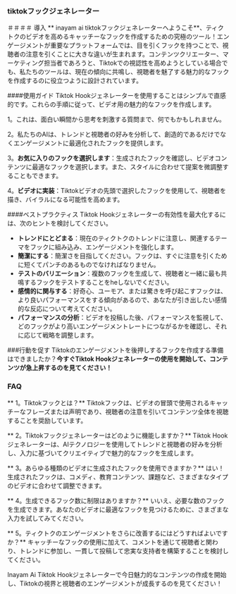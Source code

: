 ### tiktokフックジェネレーター

＃＃＃＃ 導入
** inayam ai tiktokフックジェネレーターへようこそ**、ティクトクのビデオを高めるキャッチーなフックを作成するための究極のツール！エンゲージメントが重要なプラットフォームでは、目を引くフックを持つことで、視聴者の注意を引くことに大きな違いが生まれます。コンテンツクリエーター、マーケティング担当者であろうと、Tiktokでの視認性を高めようとしている場合でも、私たちのツールは、現在の傾向に共鳴し、視聴者を魅了する魅力的なフックを作成するのに役立つように設計されています。

####使用ガイド
Tiktok Hookジェネレーターを使用することはシンプルで直感的です。これらの手順に従って、ビデオ用の魅力的なフックを作成します。

1。これは、面白い瞬間から思考を刺激する質問まで、何でもかもしれません。

2。私たちのAIは、トレンドと視聴者の好みを分析して、創造的であるだけでなくエンゲージメントに最適化されたフックを提供します。

3。**お気に入りのフックを選択します**：生成されたフックを確認し、ビデオコンテンツに最適なフックを選択します。また、スタイルに合わせて提案を微調整することもできます。

4。**ビデオに実装**：Tiktokビデオの先頭で選択したフックを使用して、視聴者を描き、バイラルになる可能性を高めます。

####ベストプラクティス
Tiktok Hookジェネレーターの有効性を最大化するには、次のヒントを検討してください。

-  **トレンドにとどまる**：現在のティクトクのトレンドに注意し、関連するテーマをフックに組み込み、エンゲージメントを強化します。
-  **簡潔にする**：簡潔さを目指してください。フックは、すぐに注意を引くために短くてパンチのあるものでなければなりません。
-  **テストのバリエーション**：複数のフックを生成して、視聴者と一緒に最も共鳴するフックをテストすることをheしないでください。
-  **感情的に関与する**：好奇心、ユーモア、または驚きを呼び起こすフックは、より良いパフォーマンスをする傾向があるので、あなたが引き出したい感情的な反応について考えてください。
-  **パフォーマンスの分析**：ビデオを投稿した後、パフォーマンスを監視して、どのフックがより高いエンゲージメントレートにつながるかを確認し、それに応じて戦略を調整します。

###行動を促す
Tiktokのエンゲージメントを後押しするフックを作成する準備はできましたか？**今すぐTiktok Hookジェネレーターの使用を開始して、コンテンツが急上昇するのを見てください！**

### FAQ

** 1。Tiktokフックとは？**
Tiktokフックは、ビデオの冒頭で使用されるキャッチーなフレーズまたは声明であり、視聴者の注意を引いてコンテンツ全体を視聴することを奨励しています。

** 2。Tiktokフックジェネレーターはどのように機能しますか？**
Tiktok Hookジェネレーターは、AIテクノロジーを使用してトレンドと視聴者の好みを分析し、入力に基づいてクリエイティブで魅力的なフックを生成します。

** 3。あらゆる種類のビデオに生成されたフックを使用できますか？**
はい！生成されたフックは、コメディ、教育コンテンツ、課題など、さまざまなタイプのビデオに合わせて調整できます。

** 4。生成できるフック数に制限はありますか？**
いいえ、必要な数のフックを生成できます。あなたのビデオに最適なフックを見つけるために、さまざまな入力を試してみてください。

** 5。ティクトクのエンゲージメントをさらに改善するにはどうすればよいですか？**
キャッチーなフックの使用に加えて、コメントを通じて視聴者と関わり、トレンドに参加し、一貫して投稿して忠実な支持者を構築することを検討してください。

Inayam Ai Tiktok Hookジェネレーターで今日魅力的なコンテンツの作成を開始し、Tiktokの視界と視聴者のエンゲージメントが成長するのを見てください！
